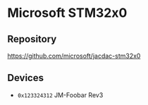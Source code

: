 # Microsoft STM32x0

## Repository

https://github.com/microsoft/jacdac-stm32x0

## Devices

* ``0x123324312`` JM-Foobar Rev3
